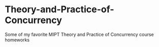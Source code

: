 # Theory-and-Practice-of-Concurrency
Some of my favorite MIPT Theory and Practice of Concurrency course homeworks
